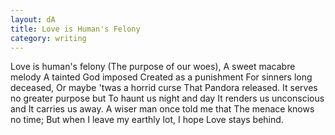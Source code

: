 ```yaml
---
layout: dA
title: Love is Human's Felony
category: writing
---
```


Love is human's felony
(The purpose of our woes),
A sweet macabre melody
A tainted God imposed
Created as a punishment
For sinners long deceased,
Or maybe 'twas a horrid curse
That Pandora released.
It serves no greater purpose but
To haunt us night and day
It renders us unconscious and
It carries us away.
A wiser man once told me that
The menace knows no time;
But when I leave my earthly lot,
I hope Love stays behind.
